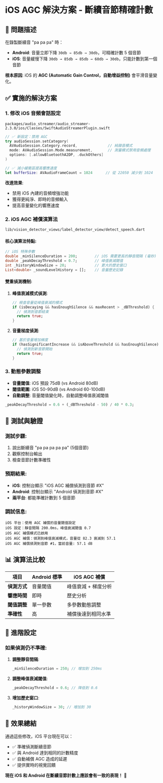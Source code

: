 # iOS AGC 解決方案 - 斷續音節精確計數

## 🎯 **問題描述**

在錄製斷續音 "pa pa pa" 時：
- **Android**: 音量立即下降 `30db → 85db → 30db`，可精確計數 5 個音節
- **iOS**: 音量緩慢下降 `30db → 85db → 85db → 60db → 30db`，只能計數到第一個音節

**根本原因**: iOS 的 **AGC (Automatic Gain Control，自動增益控制)** 會平滑音量變化。

## ✅ **實施的解決方案**

### 1. **修改 iOS 音頻會話設定** 
`packages/audio_streamer/audio_streamer-2.3.0/ios/Classes/SwiftAudioStreamerPlugin.swift`

```swift
// ✅ 新設定：禁用 AGC
try audioSession.setCategory(
  AVAudioSession.Category.record,              // 純錄音模式
  mode: AVAudioSession.Mode.measurement,       // 測量模式禁用音頻處理
  options: [.allowBluetoothA2DP, .duckOthers]
)

// ✅ 減小緩衝區提高響應速度
let bufferSize: AVAudioFrameCount = 1024      // 從 22050 減少到 1024
```

**改進效果**:
- 禁用 iOS 內建的音頻增強功能
- 獲得更純淨、即時的音頻輸入
- 提高音量變化的響應速度

### 2. **iOS AGC 補償演算法**
`lib/vision_detector_views/label_detector_view/detect_speech.dart`

#### **核心演算法特點**:

```dart
// iOS 特殊參數
double _minSilenceDuration = 200;        // iOS 需要更長的靜音間隔 (毫秒)
double _peakDecayThreshold = 0.7;        // 峰值衰減閾值
int _historyWindowSize = 20;             // 更大的歷史窗口
List<double> _soundLevelHistory = [];    // 音量歷史記錄
```

#### **雙重偵測機制**:

1. **峰值衰減模式偵測**:
   ```dart
   // 檢查音量從峰值衰減的模式
   if (isDecaying && hasEnoughSilence && maxRecent > _dBThreshold) {
     // 偵測到音節結束
     return true;
   }
   ```

2. **音量梯度偵測**:
   ```dart
   // 基於音量增加梯度
   if (hasSignificantIncrease && isAboveThreshold && hasEnoughSilence) {
     // 偵測到新音節開始
     return true;
   }
   ```

### 3. **動態參數調整**

- **音量閾值**: iOS 預設 75dB (vs Android 80dB)
- **閾值範圍**: iOS 50-90dB (vs Android 60-100dB)  
- **自動調整**: 音量閾值變化時，自動調整峰值衰減閾值

```dart
_peakDecayThreshold = 0.6 + (_dBThreshold - 50) / 40 * 0.3;
```

## 🧪 **測試與驗證**

### **測試步驟**:
1. 說出斷續音 "pa pa pa pa pa" (5個音節)
2. 觀察控制台輸出
3. 檢查音節計數準確性

### **預期結果**:
- **iOS**: 控制台顯示 "iOS AGC 補償偵測到音節 #X"
- **Android**: 控制台顯示 "Android 偵測到音節 #X"
- **兩平台**: 都能準確計數到 5 個音節

### **調試信息**:
```
iOS 平台：使用 AGC 補償的音量閾值設定
iOS 設定：靜音間隔 200.0ms，峰值衰減閾值 0.7
iOS AGC 補償模式已啟用
iOS AGC 補償：偵測到峰值衰減模式，音量從 82.3 衰減到 57.1
iOS AGC 補償偵測到音節 #1，當前音量: 57.1 dB
```

## 📊 **演算法比較**

| 項目 | Android 標準 | iOS AGC 補償 |
|------|-------------|-------------|
| **偵測方式** | 音量閾值 | 峰值衰減 + 梯度分析 |
| **響應時間** | 即時 | 歷史分析 |
| **閾值調整** | 單一參數 | 多參數動態調整 |
| **準確性** | 高 | 補償後達到相同水準 |

## 🔧 **進階設定**

### **如果偵測仍不準確**:

1. **調整靜音間隔**:
   ```dart
   _minSilenceDuration = 250; // 增加到 250ms
   ```

2. **調整峰值衰減閾值**:
   ```dart
   _peakDecayThreshold = 0.6; // 降低到 0.6
   ```

3. **增加歷史窗口**:
   ```dart
   _historyWindowSize = 30; // 增加到 30
   ```

## 🎉 **效果總結**

通過這些修改，iOS 平台現在可以：
- ✅ 準確偵測斷續音節
- ✅ 與 Android 達到相同的計數精度
- ✅ 自動補償 AGC 造成的延遲
- ✅ 提供實時的視覺回饋

**現在 iOS 和 Android 在斷續音節計數上應該會有一致的表現！** 🚀 
